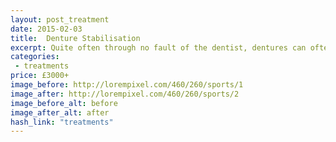 ```yaml
---
layout: post_treatment
date: 2015-02-03
title:  Denture Stabilisation
excerpt: Quite often through no fault of the dentist, dentures can often be disappointing and difficult to wear. It is now possible to place implants that help to hold dentures in place. This makes them much more comfortable to wear.
categories:
 - treatments
price: £3000+
image_before: http://lorempixel.com/460/260/sports/1
image_after: http://lorempixel.com/460/260/sports/2
image_before_alt: before
image_after_alt: after
hash_link: "treatments"
---
```

